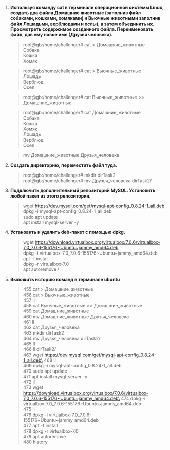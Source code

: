 
1. **Используя команду cat в терминале операционной системы Linux, создать
   два файла Домашние животные (заполнив файл собаками, кошками,
   хомяками) и Вьючные животными заполнив файл Лошадьми, верблюдами и
   ослы), а затем объединить их. Просмотреть содержимое созданного файла.
   Переименовать файл, дав ему новое имя (Друзья человека).**

   >root@gb:/home/challenger# cat > Домашние_животные \
   Собака\
   Кошка\
   Хомяк

   >root@gb:/home/challenger# cat > Вьючные_животные \
   Лошадь\
   Верблюд\
   Осел

   >root@gb:/home/challenger# cat Вьючные_животные >> Домашние_животные

   >root@gb:/home/challenger# cat Домашние_животные \
   Собака\
   Кошка\
   Хомяк\
   Лошадь\
   Верблюд\
   Осел

   >mv Домашние_животные Друзья_человека

2. **Создать директорию, переместить файл туда.**
   
   >root@gb:/home/challenger# mkdir dirTask2\
   >root@gb:/home/challenger# mv Друзья_человека dirTask2/

3. **Подключить дополнительный репозиторий MySQL. Установить любой пакет
   из этого репозитория.**

   >wget https://dev.mysql.com/get/mysql-apt-config_0.8.24-1_all.deb \
   >dpkg -i mysql-apt-config_0.8.24-1_all.deb\
   >sudo apt update\
   >apt install mysql-server -y

4. **Установить и удалить deb-пакет с помощью dpkg.**

   >wget https://download.virtualbox.org/virtualbox/7.0.6/virtualbox-7.0_7.0.6-155176~Ubuntu~jammy_amd64.deb \
   dpkg -i virtualbox-7.0_7.0.6-155176~Ubuntu~jammy_amd64.deb \
   apt -f install \
   dpkg -r virtualbox-7.0 \
   apt autoremove \

5. **Выложить историю команд в терминале ubuntu**

   >  455  cat > Домашние_животные\
   456  cat > Вьючные_животные\
   457  ll\
   458  cat Вьючные_животные >> Домашние_животные\
   459  cat Домашние_животные\
   460  mv Домашние_животные Друзья_человека\
   461  ll\
   462  cat Друзья_человека\
   463  mkdir dirTask2\
   464  mv Друзья_человека dirTask2/\
   465  ll\
   466  ll dirTask2/\
   467  wget https://dev.mysql.com/get/mysql-apt-config_0.8.24-1_all.deb\
   468  ll\
   469  dpkg -i mysql-apt-config_0.8.24-1_all.deb\
   470  sudo apt update\
   471  apt install mysql-server -y\
   472  ll\
   473  wget https://download.virtualbox.org/virtualbox/7.0.6/virtualbox-7.0_7.0.6-155176~Ubuntu~jammy_amd64.deb\
   474  dpkg -i virtualbox-7.0_7.0.6-155176~Ubuntu~jammy_amd64.deb\
   475  ll\
   476  dpkg -i virtualbox-7.0_7.0.6-155176~Ubuntu~jammy_amd64.deb\
   477  apt -f install\
   478  dpkg -r virtualbox-7.0\
   479  apt autoremove\
   480  history

